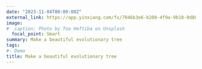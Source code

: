 ```yaml
---
date: "2023-11-04T00:00:00Z"
external_link: https://app.yinxiang.com/fx/7046b3e6-b200-4f9a-9b18-0d88ba24f5d1
image:
#  caption: Photo by Toa Heftiba on Unsplash
  focal_point: Smart
summary: Make a beautiful evolutionary tree
tags:
#- Demo
title: Make a beautiful evolutionary tree
---
```

